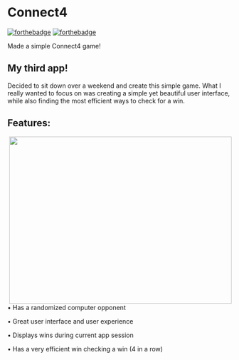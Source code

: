 # Connect4
[![forthebadge](http://forthebadge.com/images/badges/made-with-swift.svg)](http://forthebadge.com)	[![forthebadge](http://forthebadge.com/images/badges/built-with-love.svg)](http://forthebadge.com)

Made a simple Connect4 game! 

## My third app!
Decided to sit down over a weekend and create this simple game. What I really wanted to focus on was creating a simple yet beautiful user interface, while also finding the most efficient ways to check for a win. 



## Features:

<img src="https://media.giphy.com/media/IdrUBRSKHuFIHpDASC/giphy.gif" width="500" height="375" img align="right">

• Has a randomized computer opponent

• Great user interface and user experience

• Displays wins during current app session

• Has a very efficient win checking a win (4 in a row) 







